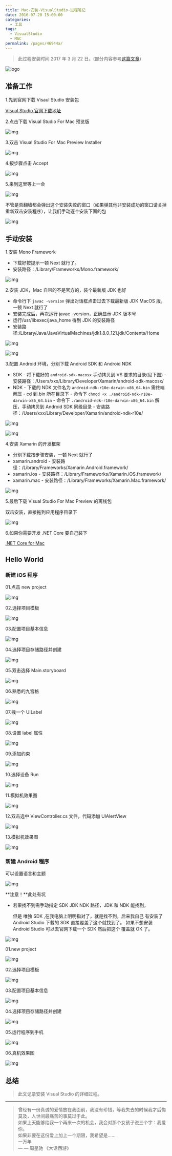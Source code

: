 ```yaml
---
title: Mac-安装-VisualStudio-过程笔记
date: 2016-07-20 15:00:00
categories: 
  - 工具
tags: 
  - VisualStudio
  - MAC
permalink: /pages/46944a/
---
```


> 此过程安装时间 2017 年 3 月 22 日。(部分内容参考[这篇文章](http://www.cnblogs.com/math/p/install-visualstudio-mac.h))

<!-- more -->

![logo](https://cdn.jsdelivr.net/gh/itzhangbao/supplies/img/20201031143029.png)

## 准备工作

1.先到官网下载 Visaul Studio 安装包

[Visual Studio 官网下载地址](https://www.visualstudio.com/vs/visual-studio-mac/)

2.点击下载 Visual Studio For Mac 预览版

![img](https://cdn.jsdelivr.net/gh/itzhangbao/supplies/img/1240-20200902165225023.png)

3.双击 Visual Studio For Mac Preview Installer

![img](https://cdn.jsdelivr.net/gh/itzhangbao/supplies/img/1240-20200902165237928.png)

4.按步骤点击 Accept

![img](https://cdn.jsdelivr.net/gh/itzhangbao/supplies/img/1240-20200902165546337.png)

5.来到这里等上一会

![img](https://cdn.jsdelivr.net/gh/itzhangbao/supplies/img/1240-20200902165553878.png)

不管是否翻墙都会弹出这个安装失败的窗口（如果弹其他非安装成功的窗口请关掉重新双击安装程序），让我们手动逐个安装下面的包

![img](https://cdn.jsdelivr.net/gh/itzhangbao/supplies/img/strip.gif)

## 手动安装

1.安装 Mono Framework

- 下载好按提示一顿 Next 就行了。
- 安装路径：/Library/Frameworks/Mono.framework/

![img](https://cdn.jsdelivr.net/gh/itzhangbao/supplies/img/1240-20200902165740687.png)

2.安装 JDK，Mac 自带的不是官方的，装个最新版 JDK 也好

- 命令行下 `javac -version` 弹出对话框点击过去下载最新版 JDK MacOS 版，一顿 Next 就行了
- 安装完成后，再次运行 javac -version，正确显示 JDK 版本号
- 运行/usr/libexec/java_home 得到 JDK 的安装路径
- 安装路径:/Library/Java/JavaVirtualMachines/jdk1.8.0_121.jdk/Contents/Home

![img](https://cdn.jsdelivr.net/gh/itzhangbao/supplies/img/1240-20200902165724240.png)

![img](https://cdn.jsdelivr.net/gh/itzhangbao/supplies/img/1240-20200902165734579.png)

3.配置 Android 环境，分别下载 Android SDK 和 Android NDK

- SDK - 将下载好的 `android-sdk-macosx` 手动拷贝到 VS 要求的目录(见下图) - 安装路径：/Users/xxx/Library/Developer/Xamarin/android-sdk-macosx/
- NDK - 下载的 NDK 文件名为 `android-ndk-r10e-darwin-x86_64.bin` 需终端解压 - cd 到.bin 所在目录下 - 命令下 `chmod +x ./android-ndk-r10e-darwin-x86_64.bin` - 命令下 `./android-ndk-r10e-darwin-x86_64.bin` 解压，手动拷贝到 Android SDK 同级目录 - 安装路径：/Users/xxx/Library/Developer/Xamarin/android-ndk-r10e/

![img](https://cdn.jsdelivr.net/gh/itzhangbao/supplies/img/1240-20200902165754546.png)

![img](https://cdn.jsdelivr.net/gh/itzhangbao/supplies/img/1240-20200902165804788.png)

4.安装 Xamarin 的开发框架

- 分别下载按步骤安装，一顿 Next 就行了
- xamarin.android - 安装路径：/Library/Frameworks/Xamarin.Android.framework/
- xamarin.ios - 安装路径：/Library/Frameworks/Xamarin.iOS.framework/
- xamarin.mac - 安装路径：/Library/Frameworks/Xamarin.Mac.framework/

![img](https://cdn.jsdelivr.net/gh/itzhangbao/supplies/img/1240-20200902165814779.png)

5.最后下载 Visual Studio For Mac Preview 的离线包

双击安装，直接拖到应用程序目录下

![img](https://cdn.jsdelivr.net/gh/itzhangbao/supplies/img/1240-20200902165826863.png)

6.如果你需要开发 .NET Core 要自己装下

[.NET Core for Mac](https://www.microsoft.com/net/core#macos)

## Hello World

### 新建 iOS 程序

01.点击 new project

![img](https://cdn.jsdelivr.net/gh/itzhangbao/supplies/img/1240-20200902165848275.png)

02.选择项目模板

![img](https://cdn.jsdelivr.net/gh/itzhangbao/supplies/img/1240-20200902165904024.png)

03.配置项目基本信息

![img](https://cdn.jsdelivr.net/gh/itzhangbao/supplies/img/1240-20200902165940855.png)

04.选择项目存储路径并创建

![img](https://cdn.jsdelivr.net/gh/itzhangbao/supplies/img/1240-20200902165956556.png)

05.双击选择 Main.storyboard

![img](https://cdn.jsdelivr.net/gh/itzhangbao/supplies/img/1240-20200902170025620.png)

06.熟悉的九宫格

![img](https://cdn.jsdelivr.net/gh/itzhangbao/supplies/img/1240-20200902170046214.png)

07.拽一个 UILabel

![img](https://cdn.jsdelivr.net/gh/itzhangbao/supplies/img/1240-20200902170120012.png)

08.设置 label 属性

![img](https://cdn.jsdelivr.net/gh/itzhangbao/supplies/img/1240-20200902170132888.png)

09.添加约束

![img](https://cdn.jsdelivr.net/gh/itzhangbao/supplies/img/1240-20200902170146767.png)

10.选择设备 Run

![img](https://cdn.jsdelivr.net/gh/itzhangbao/supplies/img/1240-20200902170201520.png)

11.模拟机效果图

![img](https://cdn.jsdelivr.net/gh/itzhangbao/supplies/img/1240-20200902170217118.png)

12.双击选中 ViewController.cs 文件，代码添加 UIAlertView  

![img](https://cdn.jsdelivr.net/gh/itzhangbao/supplies/img/1240-20200902170232913.png)

13.模拟机效果图

![img](https://cdn.jsdelivr.net/gh/itzhangbao/supplies/img/1240-20200902170245233.png)

### 新建 Android 程序

可以设置语言和主题

![img](https://cdn.jsdelivr.net/gh/itzhangbao/supplies/img/1240-20200902170256682.png)

**注意！**此处有坑

- 若果找不到需手动指定 SDK JDK NDK 路径，JDK 和 NDK 能找到，

  但是 唯独 SDK ,在我电脑上明明指对了，就是找不到，后来我自己
  有安装了 Android Studio 下载的 SDK 直接覆盖了这个就找到了。
  如果不想安装 Android Studio 可以去官网下载一个 SDK 然后把这个
  覆盖就 OK 了。
  

![img](https://cdn.jsdelivr.net/gh/itzhangbao/supplies/img/1240-20200902170312455.png)

01.new project

![img](https://cdn.jsdelivr.net/gh/itzhangbao/supplies/img/1240-20200902170332609.png)

02.选择项目模板

![img](https://cdn.jsdelivr.net/gh/itzhangbao/supplies/img/1240-20200902170345779.png)

03.配置项目基本信息

![img](https://cdn.jsdelivr.net/gh/itzhangbao/supplies/img/1240-20200902170358761.png)

04.选择项目存储路径并创建

![img](https://cdn.jsdelivr.net/gh/itzhangbao/supplies/img/1240-20200902170413220.png)

05.运行程序到手机

![img](https://cdn.jsdelivr.net/gh/itzhangbao/supplies/img/1240-20200902170425221.png)

06.真机效果图

![img](https://cdn.jsdelivr.net/gh/itzhangbao/supplies/img/android.png)

## 总结

> 此文记录安装 Visual Studio 的详细过程。

---

> 曾经有一份真诚的爱情放在我面前，我没有珍惜，等我失去的时候我才后悔莫及，人世间最痛苦的事莫过于此。<br/>
> 如果上天能够给我一个再来一次的机会，我会对那个女孩子说三个字：我爱你。<br/>
> 如果非要在这份爱上加上一个期限，我希望是……<br/>
> 一万年<br/>
> — — 周星驰 《大话西游》<br/>
